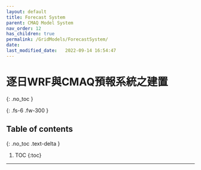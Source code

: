 ```yaml
---
layout: default
title: Forecast System
parent: CMAQ Model System
nav_order: 12
has_children: true
permalink: /GridModels/ForecastSystem/
date:               
last_modified_date:   2022-09-14 16:54:47
---
```


# 逐日WRF與CMAQ預報系統之建置
{: .no_toc }


{: .fs-6 .fw-300 }

## Table of contents
{: .no_toc .text-delta }

1. TOC
{:toc}

---

